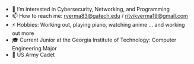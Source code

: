 - 👀 I’m interested in Cybersecurity, Networking, and Programming
- 📫 How to reach me: rverma83@gatech.edu / ritvikverma19@gmail.com
- ⚡ Hobbies: Working out, playing piano, watching anime ... and working out more
- 🎓 Current Junior at the Georgia Institute of Technology: Computer Engineering Major
- 🗽 US Army Cadet
